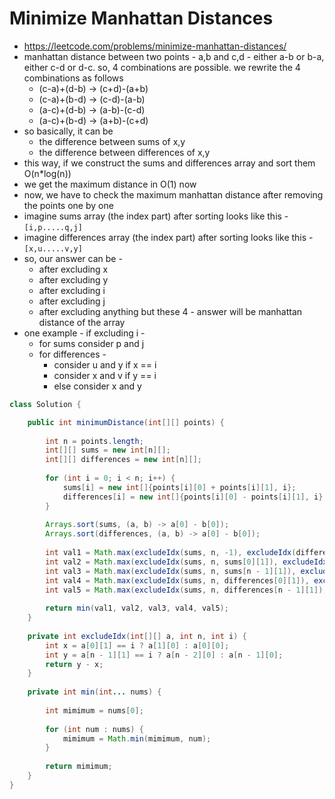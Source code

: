 # Minimize Manhattan Distances

- https://leetcode.com/problems/minimize-manhattan-distances/
- manhattan distance between two points - a,b and c,d - either a-b or b-a, either c-d or d-c. so, 4 combinations are possible. we rewrite the 4 combinations as follows
  - (c-a)+(d-b) -> (c+d)-(a+b)
  - (c-a)+(b-d) -> (c-d)-(a-b)
  - (a-c)+(d-b) -> (a-b)-(c-d)
  - (a-c)+(b-d) -> (a+b)-(c+d)
- so basically, it can be
  - the difference between sums of x,y
  - the difference between differences of x,y
- this way, if we construct the sums and differences array and sort them O(n*log(n))
- we get the maximum distance in O(1) now
- now, we have to check the maximum manhattan distance after removing the points one by one
- imagine sums array (the index part) after sorting looks like this - `[i,p.....q,j]`
- imagine differences array (the index part) after sorting looks like this - `[x,u.....v,y]`
- so, our answer can be - 
  - after excluding x
  - after excluding y
  - after excluding i
  - after excluding j
  - after excluding anything but these 4 - answer will be manhattan distance of the array
- one example - if excluding i - 
  - for sums consider p and j
  - for differences - 
    - consider u and y if x == i
    - consider x and v if y == i
    - else consider x and y

```java
class Solution {

    public int minimumDistance(int[][] points) {
        
        int n = points.length;
        int[][] sums = new int[n][];
        int[][] differences = new int[n][];
        
        for (int i = 0; i < n; i++) {
            sums[i] = new int[]{points[i][0] + points[i][1], i};
            differences[i] = new int[]{points[i][0] - points[i][1], i};
        }
        
        Arrays.sort(sums, (a, b) -> a[0] - b[0]);
        Arrays.sort(differences, (a, b) -> a[0] - b[0]);
        
        int val1 = Math.max(excludeIdx(sums, n, -1), excludeIdx(differences, n, -1));
        int val2 = Math.max(excludeIdx(sums, n, sums[0][1]), excludeIdx(differences, n, sums[0][1]));
        int val3 = Math.max(excludeIdx(sums, n, sums[n - 1][1]), excludeIdx(differences, n, sums[n - 1][1]));
        int val4 = Math.max(excludeIdx(sums, n, differences[0][1]), excludeIdx(differences, n, differences[0][1]));
        int val5 = Math.max(excludeIdx(sums, n, differences[n - 1][1]), excludeIdx(differences, n, differences[n - 1][1]));
        
        return min(val1, val2, val3, val4, val5);
    }
    
    private int excludeIdx(int[][] a, int n, int i) {
        int x = a[0][1] == i ? a[1][0] : a[0][0];
        int y = a[n - 1][1] == i ? a[n - 2][0] : a[n - 1][0];
        return y - x;
    }
    
    private int min(int... nums) {
        
        int mimimum = nums[0];
        
        for (int num : nums) {
            mimimum = Math.min(mimimum, num);
        }
        
        return mimimum;
    }
}
```
